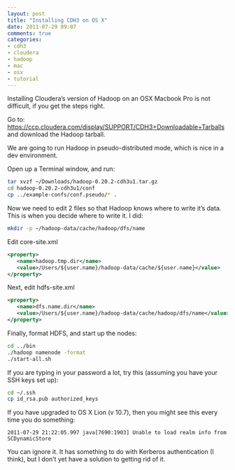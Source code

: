 ```yaml
---
layout: post
title: "Installing CDH3 on OS X"
date: 2011-07-29 09:07
comments: true
categories:
- cdh3
- cloudera
- hadoop
- mac
- osx
- tutorial
---
```

Installing Cloudera’s version of Hadoop on an OSX Macbook Pro is not difficult, if you get the steps right.

Go to: https://ccp.cloudera.com/display/SUPPORT/CDH3+Downloadable+Tarballs
and download the Hadoop tarball.

We are going to run Hadoop in pseudo-distributed mode, which is nice in a dev environment.

Open up a Terminal window, and run:

``` bash
tar xvzf ~/Downloads/hadoop-0.20.2-cdh3u1.tar.gz
cd hadoop-0.20.2-cdh3u1/conf
cp ../example-confs/conf.pseudo/* .
```

Now we need to edit 2 files so that Hadoop knows where to write it’s data. This is when you decide where to write it. I did:

``` bash
mkdir -p ~/hadoop-data/cache/hadoop/dfs/name
```

Edit core-site.xml

``` xml
<property>
   <name>hadoop.tmp.dir</name>
   <value>/Users/${user.name}/hadoop-data/cache/${user.name}</value>
</property>
```

Next, edit hdfs-site.xml

``` xml
<property>
   <name>dfs.name.dir</name>
   <value>/Users/${user.name}/hadoop-data/cache/hadoop/dfs/name</value>
</property>
```

Finally, format HDFS, and start up the nodes:

``` bash
cd ../bin
./hadoop namenode -format
./start-all.sh
```

If you are typing in your password a lot, try this (assuming you have your SSH keys set up):

``` bash
cd ~/.ssh
cp id_rsa.pub authorized_keys
```

If you have upgraded to OS X Lion (v 10.7), then you might see this every time you do something:

```
2011-07-29 21:22:05.997 java[7690:1903] Unable to load realm info from SCDynamicStore
```

You can ignore it. It has something to do with Kerberos authentication (I think), but I don’t yet have a solution to getting rid of it.

